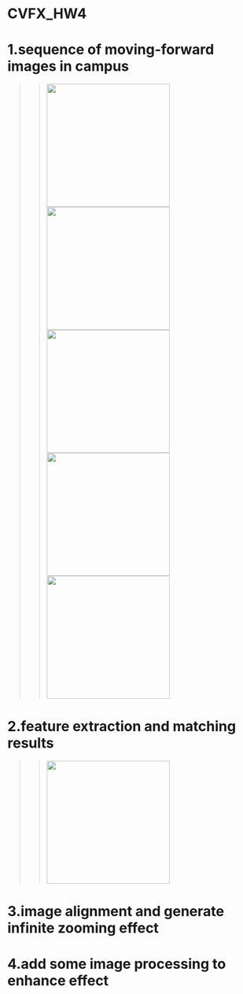 # CVFX_HW4
  # 1.sequence of moving-forward images in campus
  >><img width="250" height="250" src="test1.jpg"/> <img width="250" height="250" src="test2.jpg"/> <img width="250" height="250" src="test3.jpg"/>
  >><img width="250" height="250" src="test4.jpg"/> <img width="250" height="250" src="test5.jpg"/>


  # 2.feature extraction and matching results
 >><img width="250" height="250" src="https://drive.google.com/file/d/1pSJV4KaNWrTncyHaFTcOT0fT2LvC1XFA/view?usp=sharing"/> 
  # 3.image alignment and generate infinite zooming effect
  # 4.add some image processing to enhance effect
